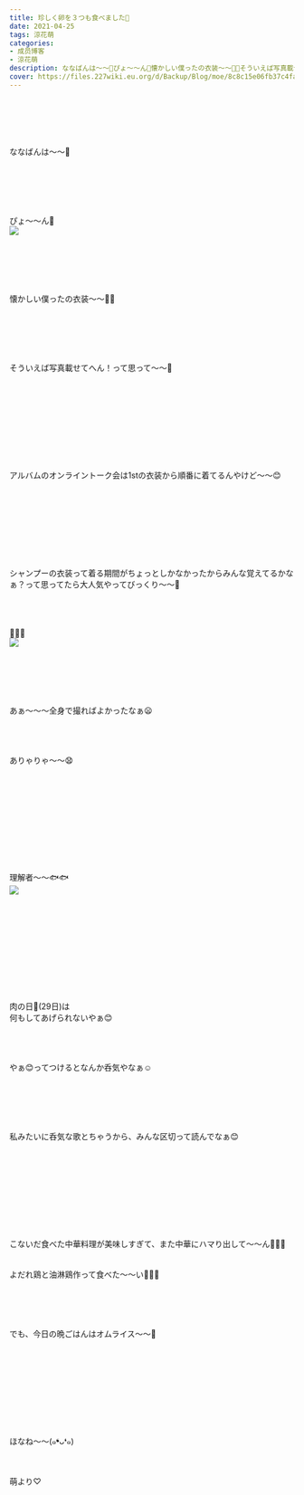 ```yaml
---
title: 珍しく卵を３つも食べました🥚
date: 2021-04-25
tags: 涼花萌
categories: 
- 成员博客
- 涼花萌
description: ななばんは〜〜🌝ぴょ〜〜ん🐸懐かしい僕ったの衣装〜〜🌼🌸そういえば写真載せてへん！って思って〜〜🤭アルバムのオンライントー...
cover: https://files.227wiki.eu.org/d/Backup/Blog/moe/8c8c15e06fb37c4fa7b9f7a7e46a9.jpg 
---
```

<div class="blog_detail__main">
<br/>
<br/>
<br/>
<br/>
<br/>
ななばんは〜〜🌝<br/>
<br/>
<br/>
<br/>
<br/>
<br/>
<br/>
ぴょ〜〜ん🐸<br/>
<img src="https://files.227wiki.eu.org/d/Backup/Blog/moe/8c8c15e06fb37c4fa7b9f7a7e46a9.jpg"><br/>
<br/>
<br/>
<br/>
<br/>
<br/>
<br/>
懐かしい僕ったの衣装〜〜🌼🌸<br/>
<br/>
<br/>
<br/>
<br/>
<br/>
<br/>
そういえば写真載せてへん！って思って〜〜🤭<br/>
<br/>
<br/>
<br/>
<br/>
<br/>
<br/>
<br/>
<br/>
<br/>
<br/>
アルバムのオンライントーク会は1stの衣装から順番に着てるんやけど〜〜😊<br/>
<br/>
<br/>
<br/>
<br/>
<br/>
<br/>
<br/>
<br/>
<br/>
シャンプーの衣装って着る期間がちょっとしかなかったからみんな覚えてるかなぁ？って思ってたら大人気やってびっくり〜〜🌰<br/>
<br/>
<br/>
<br/>
<br/>
🧴🌸🍯<br/>
<img src="https://files.227wiki.eu.org/d/Backup/Blog/moe/8c8c15e06fb37c4fa7b9f7a7e46a9-01.jpg"><br/>
<br/>
<br/>
<br/>
<br/>
<br/>
<br/>
あぁ〜〜〜全身で撮ればよかったなぁ😦<br/>
<br/>
<br/>
<br/>
<br/>
ありゃりゃ〜〜😧<br/>
<br/>
<br/>
<br/>
<br/>
<br/>
<br/>
<br/>
<br/>
<br/>
<br/>
<br/>
理解者〜〜🐟🐟<br/>
<img src="https://files.227wiki.eu.org/d/Backup/Blog/moe/8c8c15e06fb37c4fa7b9f7a7e46a9-02.jpg"><br/>
<br/>
<br/>
<br/>
<br/>
<br/>
<br/>
<br/>
<br/>
<br/>
<br/>
<br/>
肉の日🥩(29日)は<br/>
何もしてあげられないやぁ😊<br/>
<br/>
<br/>
<br/>
<br/>
やぁ😊ってつけるとなんか呑気やなぁ☺️<br/>
<br/>
<br/>
<br/>
<br/>
<br/>
<br/>
私みたいに呑気な歌とちゃうから、みんな区切って読んでなぁ😊<br/>
<br/>
<br/>
<br/>
<br/>
<br/>
<br/>
<br/>
<br/>
<br/>
<br/>
こないだ食べた中華料理が美味しすぎて、また中華にハマり出して〜〜ん🍜🥟🍥<br/>
<br/>
<br/>
よだれ鶏と油淋鶏作って食べた〜〜い🤤💓💓<br/>
<br/>
<br/>
<br/>
<br/>
<br/>
でも、今日の晩ごはんはオムライス〜〜🥚<br/>
<br/>
<br/>
<br/>
<br/>
<br/>
<br/>
<br/>
<br/>
<br/>
<br/>
ほなね〜〜(๑❛ᴗ❛๑)<br/>
<br/>
<br/>
<br/>
萌より♡
<!--twitter-->

<!--//twitter-->
</img></img></img></div>